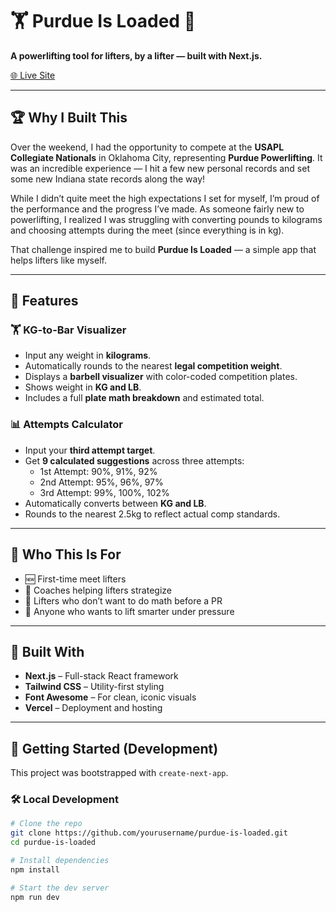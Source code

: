 # 🏋️ Purdue Is Loaded 🚂  
**A powerlifting tool for lifters, by a lifter — built with Next.js.**

[🌐 Live Site](https://purdueisloaded.vercel.app)  

---

## 🏆 Why I Built This

Over the weekend, I had the opportunity to compete at the **USAPL Collegiate Nationals** in Oklahoma City, representing **Purdue Powerlifting**. It was an incredible experience — I hit a few new personal records and set some new Indiana state records along the way!

While I didn’t quite meet the high expectations I set for myself, I’m proud of the performance and the progress I’ve made. As someone fairly new to powerlifting, I realized I was struggling with converting pounds to kilograms and choosing attempts during the meet (since everything is in kg).

That challenge inspired me to build **Purdue Is Loaded** — a simple app that helps lifters like myself.

---

## 🎯 Features

### 🏋️ KG-to-Bar Visualizer
- Input any weight in **kilograms**.
- Automatically rounds to the nearest **legal competition weight**.
- Displays a **barbell visualizer** with color-coded competition plates.
- Shows weight in **KG and LB**.
- Includes a full **plate math breakdown** and estimated total.

### 📊 Attempts Calculator
- Input your **third attempt target**.
- Get **9 calculated suggestions** across three attempts:
  - 1st Attempt: 90%, 91%, 92%
  - 2nd Attempt: 95%, 96%, 97%
  - 3rd Attempt: 99%, 100%, 102%
- Automatically converts between **KG and LB**.
- Rounds to the nearest 2.5kg to reflect actual comp standards.

---

## 🧠 Who This Is For

- 🆕 First-time meet lifters  
- 🧠 Coaches helping lifters strategize  
- 🤯 Lifters who don’t want to do math before a PR  
- 💪 Anyone who wants to lift smarter under pressure

---

## 🧱 Built With

- **Next.js** – Full-stack React framework  
- **Tailwind CSS** – Utility-first styling  
- **Font Awesome** – For clean, iconic visuals  
- **Vercel** – Deployment and hosting  

---

## 🚀 Getting Started (Development)

This project was bootstrapped with `create-next-app`.

### 🛠 Local Development

```bash
# Clone the repo
git clone https://github.com/yourusername/purdue-is-loaded.git
cd purdue-is-loaded

# Install dependencies
npm install

# Start the dev server
npm run dev
